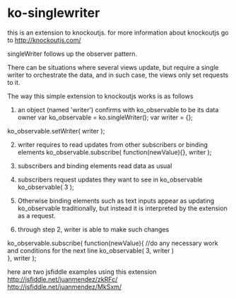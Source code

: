 ko-singlewriter
===============

this is an extension to knockoutjs. for more information about knockoutjs go to http://knockoutjs.com/

singleWriter follows up the observer pattern.
 
There can be situations where several views update, but require a single writer to 
orchestrate the data, and in such case, the views only set requests to it. 

The way this simple extension to knockoutjs works is as follows
 
 1. an object (named 'writer') confirms with ko_observable to be its data owner
 var ko_observable = ko.singleWriter();
 var writer = {};
 
 ko_observable.setWriter( writer );
 
 2. writer requires to read updates from other subscribers or binding elements
 ko_observable.subscribe( function(newValue){}, writer );
 
 3. subscribers and binding elements read data as usual
 
 4. subscribers request updates they want to see in ko_observable
 ko_observable( 3 );
 
  5. Otherwise binding elements such as text inputs appear as updating ko_observable traditionally, 
  but instead it is interpreted by the extension as a request.
 
  6. through step 2, writer is able to make such changes
   
ko_observable.subscribe( function(newValue){
 	  //do any necessary work and conditions for the next line
                   ko_observable( 3, writer )  	
  }, writer );

here are two jsfiddle examples using this extension
http://jsfiddle.net/juanmendez/zkRFc/
http://jsfiddle.net/juanmendez/MkSxm/


